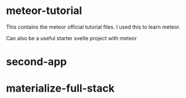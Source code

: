 # meteor-tutorial

This contains the meteor official tutorial files. I used this to learn meteor. 

Can also be a useful starter svelte project with meteor
# second-app
# materialize-full-stack
